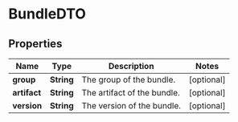 

# BundleDTO

## Properties

Name | Type | Description | Notes
------------ | ------------- | ------------- | -------------
**group** | **String** | The group of the bundle. |  [optional]
**artifact** | **String** | The artifact of the bundle. |  [optional]
**version** | **String** | The version of the bundle. |  [optional]




